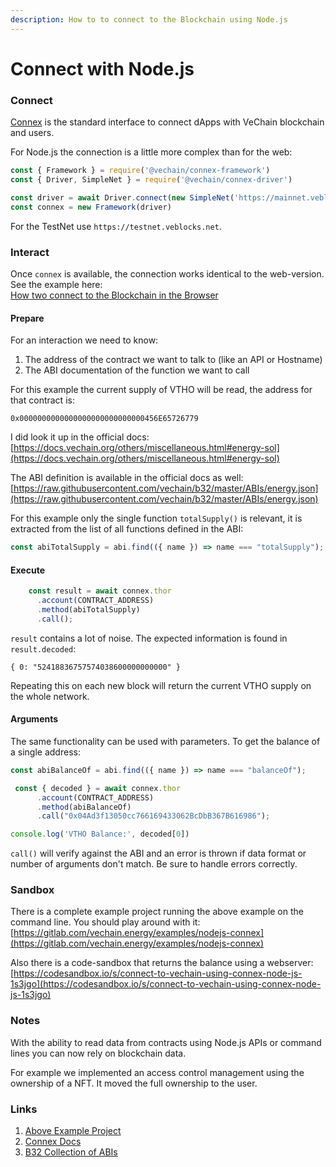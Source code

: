 ```yaml
---
description: How to to connect to the Blockchain using Node.js
---
```


# Connect with Node.js



### Connect

[Connex](https://docs.vechain.org/connex/) is the standard interface to connect dApps with VeChain blockchain and users.

For Node.js the connection is a little more complex than for the web:

```javascript
const { Framework } = require('@vechain/connex-framework')
const { Driver, SimpleNet } = require('@vechain/connex-driver')

const driver = await Driver.connect(new SimpleNet('https://mainnet.veblocks.net'))
const connex = new Framework(driver)
```

For the TestNet use `https://testnet.veblocks.net`.

### Interact <a href="#user-content-interact" id="user-content-interact"></a>

Once `connex` is available, the connection works identical to the web-version. See the example here:\
[How two connect to the Blockchain in the Browser](https://blog.vechain.energy/how-to-connect-to-the-blockchain-in-the-browser-86565299c122)

#### Prepare <a href="#user-content-prepare" id="user-content-prepare"></a>

For an interaction we need to know:

1. The address of the contract we want to talk to (like an API or Hostname)
2. The ABI documentation of the function we want to call

For this example the current supply of VTHO will be read, the address for that contract is:

```
0x0000000000000000000000000000456E65726779
```

I did look it up in the official docs:\
[https://docs.vechain.org/others/miscellaneous.html#energy-sol](https://docs.vechain.org/others/miscellaneous.html#energy-sol)

The ABI definition is available in the official docs as well: [https://raw.githubusercontent.com/vechain/b32/master/ABIs/energy.json](https://raw.githubusercontent.com/vechain/b32/master/ABIs/energy.json)

For this example only the single function `totalSupply()` is relevant, it is extracted from the list of all functions defined in the ABI:

```javascript
const abiTotalSupply = abi.find(({ name }) => name === "totalSupply");
```

#### Execute <a href="#user-content-execute" id="user-content-execute"></a>

```javascript
    const result = await connex.thor
      .account(CONTRACT_ADDRESS)
      .method(abiTotalSupply)
      .call();
```

`result` contains a lot of noise. The expected information is found in `result.decoded`:

```
{ 0: "52418836757574038600000000000" }
```

Repeating this on each new block will return the current VTHO supply on the whole network.

#### Arguments <a href="#user-content-arguments" id="user-content-arguments"></a>

The same functionality can be used with parameters. To get the balance of a single address:

```javascript
const abiBalanceOf = abi.find(({ name }) => name === "balanceOf");

 const { decoded } = await connex.thor
      .account(CONTRACT_ADDRESS)
      .method(abiBalanceOf)
      .call("0x04Ad3f13050cc766169433062BcDbB367B616986");

console.log('VTHO Balance:', decoded[0])
```

`call()` will verify against the ABI and an error is thrown if data format or number of arguments don't match. Be sure to handle errors correctly.

### Sandbox <a href="#user-content-sandbox" id="user-content-sandbox"></a>

There is a complete example project running the above example on the command line. You should play around with it: [https://gitlab.com/vechain.energy/examples/nodejs-connex](https://gitlab.com/vechain.energy/examples/nodejs-connex)

Also there is a code-sandbox that returns the balance using a webserver: [https://codesandbox.io/s/connect-to-vechain-using-connex-node-js-1s3jgo](https://codesandbox.io/s/connect-to-vechain-using-connex-node-js-1s3jgo)

### Notes <a href="#user-content-notes" id="user-content-notes"></a>

With the ability to read data from contracts using Node.js APIs or command lines you can now rely on blockchain data.

For example we implemented an access control management using the ownership of a NFT. It moved the full ownership to the user.

### Links <a href="#user-content-links" id="user-content-links"></a>

1. [Above Example Project](https://gitlab.com/vechain.energy/examples/nodejs-connex)
2. [Connex Docs](https://docs.vechain.org/connex/)
3. [B32 Collection of ABIs](https://github.com/vechain/b32/tree/master/ABIs)
